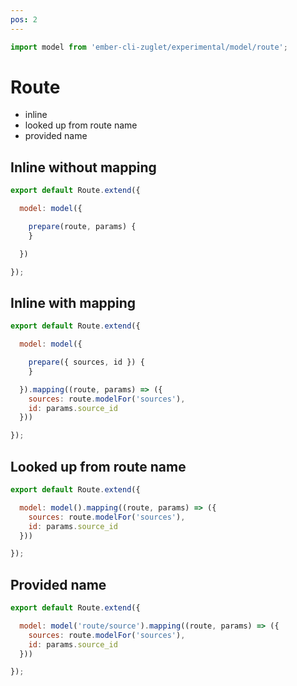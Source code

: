 ```yaml
---
pos: 2
---
```


``` javascript
import model from 'ember-cli-zuglet/experimental/model/route';
```

# Route

* inline
* looked up from route name
* provided name

## Inline without mapping

``` javascript
export default Route.extend({

  model: model({

    prepare(route, params) {
    }

  })

});
```

## Inline with mapping

``` javascript
export default Route.extend({

  model: model({

    prepare({ sources, id }) {
    }

  }).mapping((route, params) => ({
    sources: route.modelFor('sources'),
    id: params.source_id
  }))

});
```

## Looked up from route name

``` javascript
export default Route.extend({

  model: model().mapping((route, params) => ({
    sources: route.modelFor('sources'),
    id: params.source_id
  }))

});
```

## Provided name

``` javascript
export default Route.extend({

  model: model('route/source').mapping((route, params) => ({
    sources: route.modelFor('sources'),
    id: params.source_id
  }))

});
```
